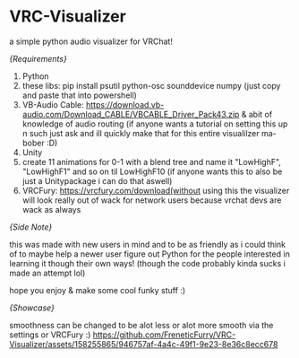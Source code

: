 # VRC-Visualizer
a simple python audio visualizer for VRChat!

_{Requirements}_

1. Python
2. these libs: pip install psutil python-osc sounddevice numpy   (just copy and paste that into powershell)
3. VB-Audio Cable: https://download.vb-audio.com/Download_CABLE/VBCABLE_Driver_Pack43.zip & abit of knowledge of audio routing (if anyone wants a tutorial on setting this up n such just ask and ill quickly make that for this entire visualilzer ma-bober :D)
4. Unity
5. create 11 animations for 0-1 with a blend tree and name it "LowHighF", "LowHighF1" and so on til LowHighF10 (if anyone wants this to also be just a Unitypackage i can do that aswell)
6. VRCFury: https://vrcfury.com/download(without using this the visualizer will look really out of wack for network users because vrchat devs are wack as always

_{Side Note}_ 

this was made with new users in mind and to be as friendly as i could think of to maybe help a newer user figure out Python for the people interested in learning it though their own ways! (though the code probably kinda sucks i made an attempt lol)

hope you enjoy & make some cool funky stuff :)

_{Showcase}_

smoothness can be changed to be alot less or alot more smooth via the settings or VRCFury :)
https://github.com/FreneticFurry/VRC-Visualizer/assets/158255865/946757af-4a4c-49f1-9e23-8e36c8ecc678


